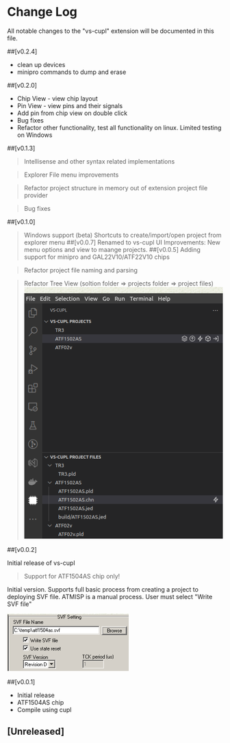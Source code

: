 # Change Log

All notable changes to the "vs-cupl" extension will be documented in this file.

##[v0.2.4]
- clean up devices
- minipro commands to dump and erase

##[v0.2.0]
- Chip View - view chip layout
- Pin View - view pins and their signals
- Add pin from chip view on double click
- Bug fixes
- Refactor other functionality, test all functionality on linux. Limited testing on Windows

##[v0.1.3]
> Intellisense and other syntax related implementations

> Explorer  File menu improvements

> Refactor project structure in memory out of extension project file provider

> Bug fixes

##[v0.1.0]
> Windows support (beta)
> Shortcuts to create/import/open project from explorer menu
##[v0.0.7]
> Renamed to vs-cupl
> UI Improvements: New menu options and view to maange projects.
##[v0.0.5]
> Adding support for minipro and GAL22V10/ATF22V10 chips

> Refactor project file naming and parsing

> Refactor Tree View (soltion folder => projects folder => project files)
![Preview](assets/images/activity-bar.png)

##[v0.0.2]

Initial release of vs-cupl
> Support for ATF1504AS chip only!


Initial version. Supports full basic process from creating a project to deploying SVF file.
ATMISP is a manual process. User must select "Write SVF file"

![](assets/images/atmisp-svf.png)

##[v0.0.1]

- Initial release
- ATF1504AS chip
- Compile using cupl
## [Unreleased]
